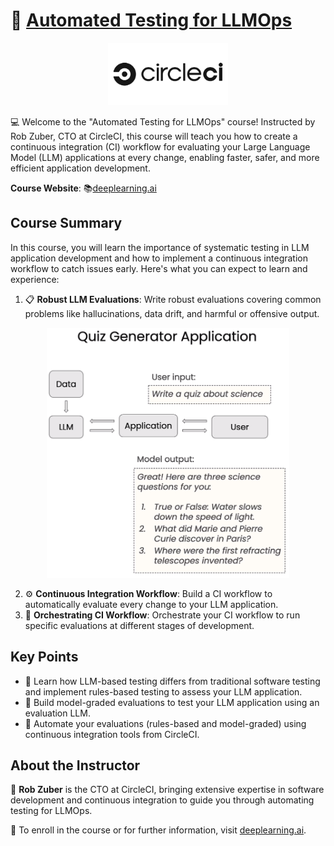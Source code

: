 # 🚀 [Automated Testing for LLMOps](https://www.deeplearning.ai/short-courses/automated-testing-llmops/)
<p align="center">
<img src="images/circleci.jpg" height="100"> 
</p>

💻 Welcome to the "Automated Testing for LLMOps" course! Instructed by Rob Zuber, CTO at CircleCI, this course will teach you how to create a continuous integration (CI) workflow for evaluating your Large Language Model (LLM) applications at every change, enabling faster, safer, and more efficient application development.

**Course Website**: 📚[deeplearning.ai](https://www.deeplearning.ai/short-courses/automated-testing-llmops/)

## Course Summary
In this course, you will learn the importance of systematic testing in LLM application development and how to implement a continuous integration workflow to catch issues early. Here's what you can expect to learn and experience:

1. 📋 **Robust LLM Evaluations**: Write robust evaluations covering common problems like hallucinations, data drift, and harmful or offensive output.
<p align="center">
<img src="images/2_3.png" height="400"> 
</p>

2. ⚙️ **Continuous Integration Workflow**: Build a CI workflow to automatically evaluate every change to your LLM application.
3. 🔄 **Orchestrating CI Workflow**: Orchestrate your CI workflow to run specific evaluations at different stages of development.

## Key Points
- 🧪 Learn how LLM-based testing differs from traditional software testing and implement rules-based testing to assess your LLM application.
- 📝 Build model-graded evaluations to test your LLM application using an evaluation LLM.
- 🔄 Automate your evaluations (rules-based and model-graded) using continuous integration tools from CircleCI.

## About the Instructor
🌟 **Rob Zuber** is the CTO at CircleCI, bringing extensive expertise in software development and continuous integration to guide you through automating testing for LLMOps.

🔗 To enroll in the course or for further information, visit [deeplearning.ai](https://www.deeplearning.ai/short-courses/).
